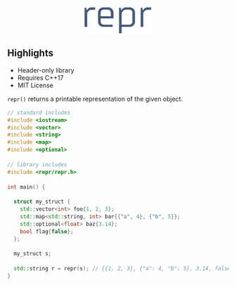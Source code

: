 <p align="center">
  <img height="60" src="img/logo.png"/> 
</p>

## Highlights

* Header-only library
* Requires C++17
* MIT License

`repr()` returns a printable representation of the given object.

```cpp
// standard includes
#include <iostream>
#include <vector>
#include <string>
#include <map>
#include <optional>

// library includes
#include <repr/repr.h>

int main() {
  
  struct my_struct {
    std::vector<int> foo{1, 2, 3};
    std::map<std::string, int> bar{{"a", 4}, {"b", 5}};
    std::optional<float> baz{3.14};
    bool flag{false};
  };

  my_struct s;
  
  std::string r = repr(s); // {{1, 2, 3}, {"a": 4, "b": 5}, 3.14, false}
}
```
